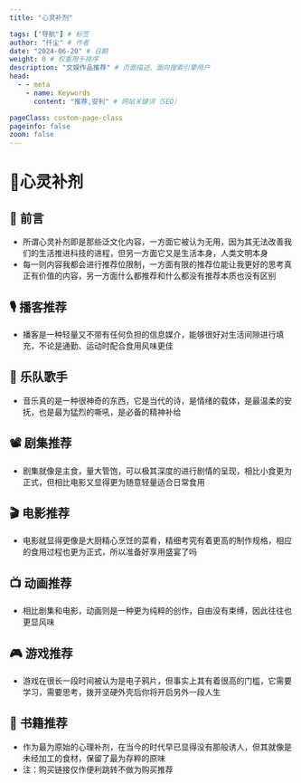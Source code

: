 ```yaml
---
title: "心灵补剂"

tags: ["导航"] # 标签
author: "仟尘" # 作者
date: "2024-06-20" # 日期
weight: 0 # 权重用于排序
description: "文娱作品推荐" # 页面描述、面向搜索引擎用户
head:
  - - meta
    - name: Keywords
      content: "推荐,安利" # 网站关键词（SEO）

pageClass: custom-page-class
pageinfo: false
zoom: false
---
```


<style src="./index.css"></style>
<script setup>
  import VPFeature from ".vitepress/theme/components/VPFeature.vue";
</script>

# 🍹心灵补剂
## 📼 前言

- 所谓心灵补剂即是那些泛文化内容，一方面它被认为无用，因为其无法改善我们的生活推进科技的进程，但另一方面它又是生活本身，人类文明本身
- 每一则内容我都会进行推荐位限制，一方面有限的推荐位能让我更好的思考真正有价值的内容，另一方面什么都推荐和什么都没有推荐本质也没有区别

## 🎙️ 播客推荐
- 播客是一种轻量又不带有任何负担的信息媒介，能够很好对生活间隙进行填充，不论是通勤、运动时配合食用风味更佳

<div class="VPFeature-item">
<VPFeature icon = '<img src="https://bts-image.xyzcdn.net/aHR0cHM6Ly9tZWRpYS53YXZwdWIuY29tL2I4LzQxL2MwLzIwMjMwNjI0MDA1MzI1LXhTYkJRYmdQcWpRWVJZdHAucG5n.png@small">'
title = "故事FM"
details = "故事作为认知世界的一种方式，将带我们看到那些不曾见过的暗面"
link = "https://www.xiaoyuzhoufm.com/podcast/5e280fad418a84a0461fb38b"
linkText="小宇宙" />

<VPFeature icon = '<img src="https://bts-image.xyzcdn.net/aHR0cHM6Ly9pbWFnZS54eXpjZG4ubmV0L0ZuTm5pUnlOcm9JNFNBbXN5TElIb1ZvenhxRnU=@small">'
title = "加州101"
details = "历史、世界、生活又或是什么都聊，可以说是最爱的播客没有之一了"
link = "https://www.xiaoyuzhoufm.com/podcast/5e280faf418a84a0461fbd0d"
linkText="小宇宙" />

<VPFeature icon = '<img src="https://bts-image.xyzcdn.net/aHR0cHM6Ly9pbWFnZS54eXpjZG4ubmV0L0ZqbjRFRWQzX1FKWHUzUWY4TWROSFhkUnpiRjQuanBn.jpg@small">'
title = "日谈公园"
details = "不用过多介绍，博客界的扛把子，鼎力推荐其中的李淼罪案系列，刘所聊历史"
link = "https://www.xiaoyuzhoufm.com/podcast/5e280faa418a84a0461f9ad8"
linkText="小宇宙" />

<VPFeature icon = '<img src="https://bts-image.xyzcdn.net/aHR0cHM6Ly9pbWFnZS54eXpjZG4ubmV0L0ZqZkt3UnpfZTBYX0pidmVKU3RtZUEtSjBZc3kucG5n.png@small">'
title = "跳进兔子洞"
details = "声音特稿，一种新闻故事，又是带故事的新闻，非常的精品，期待下一季"
link = "https://www.xiaoyuzhoufm.com/podcast/6289d46e5cf4a5ad60ca08f8"
linkText="小宇宙" />
</div>

## 🎸 乐队歌手
- 音乐真的是一种很神奇的东西，它是当代的诗，是情绪的载体，是最温柔的安抚，也是最为猛烈的嘶吼，是必备的精神补给

<div class="VPFeature-item">
<VPFeature icon = '<img src="https://is1-ssl.mzstatic.com/image/thumb/Features124/v4/39/86/94/398694e0-d0e6-4f47-6867-80750a2c8221/pr_source.png/190x190cc.webp">'
title = "草东没有派对"
details = "是为赋新词强说愁，亦是情绪释放时最猛烈的嘶吼"
link = "https://music.apple.com/hk/artist/%E8%8D%89%E6%9D%B1%E6%B2%92%E6%9C%89%E6%B4%BE%E5%B0%8D/1110664089"
linkText="Apple Music" />

<VPFeature icon = '<img src="http://p1.music.126.net/8fiT6WvJt-t-Cv30R9Yu1g==/1416170985079949.jpg?param=180y180">'
title = "刘昊霖"
details = "用最平静温柔的语调，娓娓讲诉生活的故事“生活，它就这么继续。”"
link = "https://music.apple.com/us/artist/%E5%88%98%E6%98%8A%E9%9C%96/1539690752?l=zh-Hans-CN"
linkText="Apple Music" />

<VPFeature icon = '<img src="https://is1-ssl.mzstatic.com/image/thumb/AMCArtistImages116/v4/56/2e/0d/562e0d94-69e7-bd50-c0ed-113ab813772a/7d8c28e1-444f-46d6-a90c-d60df8089cae_ami-identity-b029080388daab86aa2753efa9bac47f-2023-10-26T14-03-50.766Z_cropped.png/190x190cc.webp">'
title = "Cosmo Sheldrake"
details = "来自英国的独立音乐人，他的音乐总让人感觉像是走入了一片奇妙的魔法森林"
link = "https://music.apple.com/us/artist/cosmo-sheldrake/459722898"
linkText="Apple Music" />

<VPFeature icon = '<img src="https://is1-ssl.mzstatic.com/image/thumb/Video115/v4/67/6a/d4/676ad400-ecf7-9e3b-1364-646cc478846a/Jobebfa0788-4d8e-4f7c-a906-1667764948d8-112461293-PreviewImage_preview_image_nonvideo_sdr-Time1619813784597.png/316x316bb.webp">'
title = "Billie Eilish"
details = "开挂一般的履历无需多言，但对我而言反而是让我突然发觉，啊我也是会喜欢流行乐的"
link = "https://music.apple.com/us/artist/billie-eilish/1065981054"
linkText="Apple Music" />
</div>

## 📽️ 剧集推荐
- 剧集就像是主食，量大管饱，可以极其深度的进行剧情的呈现，相比小食更为正式，但相比电影又显得更为随意轻量适合日常食用

<div class="VPFeature-item">
<VPFeature
icon = '<img src="https://s2.loli.net/2024/06/24/wvb5qZGDt6CRmka.jpg" style = "max-width: 100%;transform: translate(0%, -20%);">'
title = "切尔诺贝利"
details = "一段需要铭记的历史，需要反思的历史，但显然灾难终将反复"
:extraLinks="[
  { text: 'BiliBili', link: 'https://www.bilibili.com/bangumi/play/ep775939' },
]"/>

<VPFeature
icon = '<img src="https://s2.loli.net/2024/06/24/TtplcmxrhVfgzSH.webp" style = "max-width: 150%;transform: translate(-10%, 0%);">'
title = "我的大叔"
details = "悲惨但是倔强，深情但并非爱情，一段跳脱于框架的故事（大叔走好）"
:extraLinks="[
  { text: '豆瓣', link: 'https://movie.douban.com/subject/27602137/' },
  { text: '在线', link: 'https://ddys.one/vod/20184994/' },
]"/>

<VPFeature
icon = '<img src="https://s2.loli.net/2024/06/24/JyasXdNpWmLfBFO.jpg" style = "max-width: 180%;transform: translate(0%, 0%);">'
title = "冰血暴"
details = "悬疑犯罪，黑色幽默，加以极其风格化的剧情叙事"
:extraLinks="[
  { text: '豆瓣', link: 'https://movie.douban.com/subject/24297912/' },
  { text: '在线', link: 'https://ddys.one/vod/20140769/' },
]"/>

<VPFeature
icon = '<img src="https://s2.loli.net/2024/06/24/hnVGHxyeD3pgmLw.jpg" style = "transform: translate(0%, -6%);">'
title = "人生切割术"
details = "自我的剥削又是否算是一种剥削，用自由又能否换来自由"
:extraLinks="[
  { text: '豆瓣', link: 'https://movie.douban.com/subject/34885342/' },
  { text: '在线', link: 'https://ddys.one/vod/20228199/' },
]"/>
</div>

## 🎬 电影推荐
- 电影就显得更像是大厨精心烹饪的菜肴，精细考究有着更高的制作规格，相应的食用过程也更为正式，所以准备好享用盛宴了吗

<div class="VPFeature-item">
<VPFeature icon = '<img src="https://s2.loli.net/2024/06/24/Gw56jtiouQsnheA.jpg" style = "max-width: 150%;transform: translate(8%, 0%);">'
title = "花束般的恋爱"
details = "要溢出屏幕的日式小清新，也许遗憾但并不糟糕"
:extraLinks="[
  { text: '豆瓣', link: 'https://movie.douban.com/subject/34874432/' },
  { text: '腾讯视频', link: 'https://v.qq.com/x/cover/mzc0020094fsb0o/d0043k1zdk9.html' },
]"/>

<VPFeature icon = '<img src="https://s2.loli.net/2024/06/24/jc7O4Jpk3GtxQYo.jpg" style = "max-width: 150%;transform: translate(%, 0%);">'
title = "两杆大烟枪"
details = "黑色幽默的标杆之作，多线叙事最终碰撞时的核爆呈现"
:extraLinks="[
  { text: '豆瓣', link: 'https://movie.douban.com/subject/1293350/' },
  { text: 'BillBill', link: 'https://www.bilibili.com/bangumi/play/ep811973?theme=movie&spm_id_from=333.337.0.0' },
]"/>

<VPFeature icon = '<img src="https://s2.loli.net/2024/06/24/Dwlz2WQLskR6fNh.jpg" style = "max-width: 150%;transform: translate(0%, 0%);">'
title = "狗十三"
details = "一个中式童年的故事，只记得看的那天下了初雪"
:extraLinks="[
  { text: '豆瓣', link: 'https://movie.douban.com/subject/25716096/' },
  { text: '腾讯视频', link: 'https://v.qq.com/x/cover/2j5kilwvtepehti/u00298ogwed.html' },
]"/>

<VPFeature icon = '<img src="https://s2.loli.net/2024/06/24/Qi8hmNsJEeC6RWY.jpg" style = "max-width: 150%;transform: translate(0%, 0%);">'
title = "小丑"
details = "都说要微笑的面对生活，但如果生活讨厌你的笑声又该怎么办"
:extraLinks="[
  { text: '豆瓣', link: 'https://movie.douban.com/subject/27119724/' },
  { text: '在线', link: 'https://ddys.pro/joker-2019/' },
]"/>
</div>

## 📺 动画推荐
- 相比剧集和电影，动画则是一种更为纯粹的创作，自由没有束缚，因此往往也更显风味

<div class="VPFeature-item">
<VPFeature icon = '<img src="https://s2.loli.net/2024/06/24/rJag7izBoRjmK9t.jpg" style = "max-width: 180%;transform: translate(0%, 0%);">'
title = "英雄联盟:双城之战"
details = "完全超出预期的美术表现和剧情编排，即使抛开 IP 也是一部极其优秀的作品"
:extraLinks="[
  { text: '豆瓣', link: 'https://movie.douban.com/subject/34867871/' },
  { text: '腾讯视频', link: 'https://v.qq.com/x/cover/mzc0020040co24e/y004121gur2.html' },
]"/>

<VPFeature icon = '<img src="https://s2.loli.net/2024/06/24/S57LQX2MZ4asArw.jpg" style = "max-width: 150%;transform: translate(0%, 0%);">'
title = "蜘蛛侠:平行宇宙"
details = "各种美术风格的完美混搭，商业语境下艺术创作的究极释放"
:extraLinks="[
  { text: '豆瓣', link: 'https://movie.douban.com/subject/26374197/' },
  { text: 'BillBill', link: 'https://www.bilibili.com/bangumi/play/ep731907?theme=movie&spm_id_from=333.337.0.0' },
]"/>

<VPFeature icon = '<img src="https://s2.loli.net/2024/06/24/boeDmkx94vc6RhP.jpg" style = "max-width: 150%;transform: translate(0%, 10%);">'
title = "间谍过家家"
details = "深度或是严密的逻辑？<br>不不不，温馨美好，放空享受这就够了"
:extraLinks="[
  { text: '豆瓣', link: 'https://movie.douban.com/subject/35258427/' },
  { text: 'BillBill', link: 'https://www.bilibili.com/bangumi/play/ss43622?spm_id_from=333.337.0.0' },
]"/>

<VPFeature icon = '<img src="https://s2.loli.net/2024/06/24/QHA3noqNwmLcU2e.jpg" style = "max-width: 150%;transform: translate(0%, -4%);">'
title = "疯狂动物城"
details = "迪士尼献上的乌托邦，妥妥没有短板的六边形战士"
:extraLinks="[
  { text: '豆瓣', link: 'https://movie.douban.com/subject/25662329/' },
  { text: 'BillBill', link: 'https://www.bilibili.com/bangumi/play/ss46054?theme=movie&spm_id_from=333.337.0.0' },
]"/>
</div>

## 🎮 游戏推荐
- 游戏在很长一段时间被认为是电子鸦片，但事实上其有着很高的门槛，它需要学习，需要思考，拨开坚硬外壳后你将开启另外一段人生
<div class="VPFeature-item">
<VPFeature icon = '<img src="https://s2.loli.net/2024/06/24/sTarb1nZUqd8VAM.jpg">'
title = "艾迪芬奇的记忆"
details = "谈到游戏艺术必定绕不开的一个作品，对体验性叙事进行了完美的呈现"
link = "https://store.steampowered.com/app/501300/What_Remains_of_Edith_Finch/?l=schinese&curator_clanid=29227165"
linkText="Steam" />

<VPFeature icon = '<img src="https://s2.loli.net/2024/06/24/7GRqc9YWdFVayvJ.jpg" style = "max-width: 220%;">'
title = "最后生还者"
details = "可以说是游戏这一媒介叙事的巅峰之作，直到出了第二部。。。"
link = "https://store.steampowered.com/app/1888930/The_Last_of_Us_Part_I/"
linkText="Steam" />

<VPFeature icon = '<img src="https://s2.loli.net/2024/06/24/UGL96YglSsIfQHh.jpg" style = "transform: translate(0%, 10%);">'
title = "荒野大镖客"
details = "用海量的细节搭建了一个无比真实的西部世界，开放世界的标杆之作"
link = "https://store.steampowered.com/app/1174180/Red_Dead_Redemption_2/?l=schinese&curator_clanid=27093039"
linkText="Steam" />

<VPFeature icon = '<img src="https://s2.loli.net/2024/06/24/OjKQzemANVIxWFc.jpg" style = "max-width: 220%;">'
title = "神界:原罪"
details = "原神启动-- <br>TRPG 作为 RPG 类型的起源，CRPG 注定不能缺席"
link = "https://store.steampowered.com/app/435150/Divinity_Original_Sin_2__Definitive_Edition/"
linkText="Steam" />
</div>

## 📖 书籍推荐
- 作为最为原始的心理补剂，在当今的时代早已显得没有那般诱人，但其就像是未经加工的食材，保留了最为存粹的原味
- 注：购买链接仅作便利跳转不做为购买推荐

<div class="VPFeature-item">
<VPFeature icon = '<img src="https://s2.loli.net/2024/06/24/fGY9TavsjlNpyHk.jpg" style = "transform: translate(0%, 10%)">'
title = "黄金时代"
details = "是心甘情愿的接受来自外界的阉割，还是进行一下徒劳的挣扎呢"
:extraLinks="[
  { text: '豆瓣', link: 'https://book.douban.com/subject/27013741/' },
  { text: '购买', link: 'https://union-click.jd.com/jdc?e=618%7Cpc%7C&p=JF8BARAJK1olXgEGXF1fAUMeCl8IGloWVQcFVFtYAEoVA19MRANLAjZbERscSkAJHTdNTwcKBlMdBgABFksWAmwAGlwVWAMKVVxdFxJSXzI4UAtcA1BbUyg9aRdWRT1RYRtIHHZDElJROEonAG4KHlMWXgQFVm5tCEwnQgEIGlIQXAIAVG5cOEsRA2cLGFkdVQACV1htD0seMyldUDBuAWdpEyIkfxVJM184GGsSXQ8WUiwcWl8RcV84G2sWbQYDVFZeCUIXC2YNB1sQXg4BUUJdDksfAGwJHFkVWg4CZFxcCU8eM184Tx5zJ09ZMDU1UhITQRNuHBoVDlMFVjkBZklWUwdhZiNlPm5LKSBVVjB3U18NKw' },
]"/>

<VPFeature icon = '<img src="https://s2.loli.net/2024/06/24/tJxzocgv3MW6XrE.jpg" style = "max-width: 200%; transform: translate(-24%, 0%)">'
title = "献给阿尔吉侬的花束"
details = "如果可以的话，是应该选择成为痛苦的智者，还是一个快乐的傻子"
:extraLinks="[
  { text: '豆瓣', link: 'https://book.douban.com/subject/26362836/' },
  { text: '购买', link: 'https://union-click.jd.com/jdc?e=618%7Cpc%7C&p=JF8BARAJK1olXwQKVVxVCE4QC18IGlodWwcFVF9dDE8TBl9MRANLAjZbERscSkAJHTdNTwcKBlMdBgABFksWAmcOGlwVXAYGUFpYFxJSXzI4TgtjCmEEUT49DxtMYDdqfyRzOk1jNFJROEonAG4KHlMWXgQFVm5tCEwnQgEIGF8UWA8DU25cOEsRA2cLGF4WWw8LXFttD0seMyldUDBuAWdpEyIkfxVJM184GGsSXQ8WUiwcWl8RcV84G2sWbQYDVFZeCEsWB2cJB1sXVAMLUEJdDksfAGwNG1gWWQ4AZFxcCU8eM184ElhtK34FNFghYBhUYzh7Tg5mFAJ9IR4UZklNXhBfEhJwFXoDKVYnSDhwfl8NKw' },
]"/>

<VPFeature icon = '<img src="https://s2.loli.net/2024/06/24/DnxmTAdEqKpk37j.jpg" style = "max-width: 110%; transform: translate(2%, 14%);">'
title = "一个陌生女人的来信"
details = "一场孤独的爱，被动而又主动的爱，只因你让我至死无法忘怀"
:extraLinks="[
  { text: '豆瓣', link: 'https://book.douban.com/subject/2154960/' },
  { text: '购买', link: 'https://union-click.jd.com/jdc?e=618%7Cpc%7C&p=JF8BAQ0JK1olXQAFUVpbDEIeAV8IGloRWQcHUldYDkkeA19MRANLAjZbERscSkAJHTdNTwcKBlMdBgABFksWAmsMGl4TVAMEVlddFxJSXzI4bBocA3sYBic_Wjl-ZXFRZD9NOG9UElJROEonAG4KHlMWXgQFVm5tCEwnQgEOG1gUXjYDZF5bCEMUAGoKG1kRXgYyU15UOA1CSARzRzp-Gnp7IwADOHsnAF8PG1IBW3RDBkpbensnA18LK1sUXQ4BUVtbCEgfH28KG10cXhoCUl5VC0gSAGcAGFwdbQQDVVpUOHsnBWsIGzxvIw5aLVw7Xhl8Azt-bRtpGXtYOlwaWy52Xip6bANTLlZnFBpdSHsSMw' },
]"/>

<VPFeature icon = '<img src="https://s2.loli.net/2024/06/24/bI3G9HUzSQXl12j.jpg" style = "max-width: 110%;">'
title = "生死疲劳"
details = "魔幻现实主义的中国乡土，挥之不去的是深深的时代烙印"
:extraLinks="[
  { text: '豆瓣', link: 'https://book.douban.com/subject/35587028/' },
  { text: '购买', link: 'https://union-click.jd.com/jdc?e=618%7Cpc%7C&p=JF8BARAJK1olXgYEVlhfC0IWC18IGloQXgELXFldD0gWB19MRANLAjZbERscSkAJHTdNTwcKBlMdBgABFksWAmoLHFIdWgYFV19ZFxJSXzI4RCsWPH8YLVs4Wg9ofRp-aBlTOkdkJFJROEonAG4KHlMWXgQFVm5tCEwnQgEIGlkdXAMFV25cOEsRA2cLGF4XWQUFVV9tD0seMyldUDBuAWdpEyIkfxVJM184GGsSXQ8WUiwcWl8RcV84G2sWbQYDVFdUAUkXBG8PB1sRXwUEUEJdDksfAGwNGVgcWw4CZFxcCU8eM184TgtpAU0LEgtadylIAghTQCVWAnlfVAMtZklPXRNNaDNWCwFnPSUYcxxeYl8NKw' },
]"/>
</div>